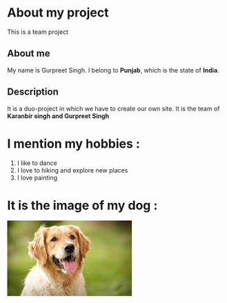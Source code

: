 # About my project 
This is a team project
## About me
My name is Gurpreet Singh. I belong to **Punjab**, which is the state of **India**.
## Description 
It is a duo-project in which we have to create our own site. It is the team of **Karanbir singh and Gurpreet Singh**
# I mention my hobbies :
1. I like to dance 
2. I love to hiking and explore new places 
3. I love painting
# It is the image of my dog :
![DOG](images/dog.jpeg)